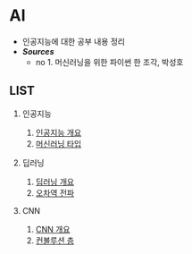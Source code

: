 # AI
- 인공지능에 대한 공부 내용 정리
- ***Sources***
  - no 1. 머신러닝을 위한 파이썬 한 조각, 박성호

## LIST

  1. 인공지능
      1. [인공지능 개요](./AI_overview.md)
      2. [머신러닝 타입](./ML_type.md)

  2. 딥러닝
      1. [딥러닝 개요](./DeepLearning.md)
      2. [오차역 전파](./BackPropagation.md)
      
  3. CNN
      1. [CNN 개요](./CNN_overview.md)
      2. [컨볼루션 층](./Conv_layer.md)
